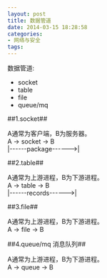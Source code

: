 ```yaml
---
layout: post
title: 数据管道
date: 2014-03-15 18:28:58
categories:
- 网络与安全
tags:
---
```


数据管道:
- socket
- table
- file
- queue/mq


##1.socket##

A通常为客户端，B为服务器。  
A  ->   socket    -> B  
|------package------>|  


##2.table##

A通常为上游进程，B为下游进程。  
A  ->    table    -> B  
|------records------>|


##3.file##

A通常为上游进程，B为下游进程。  
A  ->    file    -> B


##4.queue/mq 消息队列##

A通常为上游进程，B为下游进程。  
A  ->    queue    -> B
